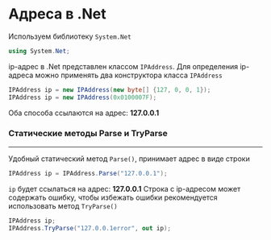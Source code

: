 # Адреса в .Net
Используем библиотеку `System.Net`
```csharp
using System.Net;
```
ip-адрес в .Net представлен классом `IPAddress`. Для определения ip-адреса можно применять 
два конструктора класса `IPAddress`
```csharp
IPAddress ip = new IPAddress(new byte[] {127, 0, 0, 1});
IPAddress ip = new IPAddress(0x0100007F);
```
Оба способа ссылаются на адрес: **127.0.0.1**

### Статические методы Parse и TryParse
___
Удобный статический метод `Parse()`, принимает адрес в виде строки 
```csharp
IPAddress ip = IPAddress.Parse("127.0.0.1");
```
`ip` будет ссылаться на адрес: **127.0.0.1**
Строка с ip-адресом может содержать ошибку, чтобы избежать ошибки рекомендуется использовать метод `TryParse()`
```csharp
IPAddress ip;
IPAddress.TryParse("127.0.0.1error", out ip);
```